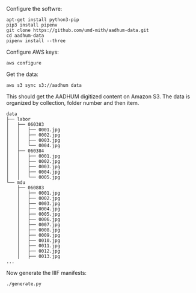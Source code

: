 Configure the softwre:

```
apt-get install python3-pip
pip3 install pipenv
git clone https://github.com/umd-mith/aadhum-data.git
cd aadhum-data
pipenv install --three
```

Configure AWS keys:

```
aws configure
```

Get the data:

```
aws s3 sync s3://aadhum data
```

This should get the AADHUM digitized content on Amazon S3. The data is organized by collection, folder number and then item.

```
data
├── labor
│   ├── 060383
│   │   ├── 0001.jpg
│   │   ├── 0002.jpg
│   │   ├── 0003.jpg
│   │   └── 0004.jpg
│   ├── 060384
│   │   ├── 0001.jpg
│   │   ├── 0002.jpg
│   │   ├── 0003.jpg
│   │   ├── 0004.jpg
│   │   └── 0005.jpg
└── mdu
    ├── 060883
    │   ├── 0001.jpg
    │   ├── 0002.jpg
    │   ├── 0003.jpg
    │   ├── 0004.jpg
    │   ├── 0005.jpg
    │   ├── 0006.jpg
    │   ├── 0007.jpg
    │   ├── 0008.jpg
    │   ├── 0009.jpg
    │   ├── 0010.jpg
    │   ├── 0011.jpg
    │   ├── 0012.jpg
    │   ├── 0013.jpg
...
```

Now generate the IIIF manifests:

```
./generate.py
```
